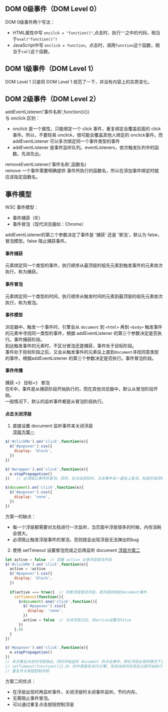 ## DOM 0级事件（DOM Level 0）
DOM 0级事件两个写法：
- HTML属性中写 `oncilck = "function()"`,点击时，执行`""`之中的代码，相当于`eval("function()")`
- JavaScript中写 `onclick = function`，点击时，调用`function`这个函数，相当于`call`这个函数。

## DOM 1级事件（DOM Level 1）
DOM Level 1 只是将 DOM Level 1 规范了一下，并没有内容上的实质变化。  

## DOM 2级事件（DOM Level 2）
addEventListener('事件名称',function(){})  
与 onclick 区别：
- onclick 是一个属性，只能绑定一个 click 事件，重复绑定会覆盖前面的 click 事件。所以，不要轻易 onclick，很可能会覆盖其他人绑定的 onclick事件。而 addEventListener 可以多次绑定同一个事件类型的事件
- addEventListener 是事件监听队列。eventListeners，依次触发队列中的函数。先进先出。  

removeEventListener('事件名称',函数名)  
remove 一个事件需要明确提供 事件所执行的函数名，所以在添加事件绑定时就应该指定函数名。

## 事件模型
W3C 事件模型：
- 事件捕获（IE）
- 事件冒泡（现代浏览器如：Chrome）

addEventListener的第三个参数决定了事件是 '捕获' 还是 '冒泡'。默认为 false，冒泡模型。false 阻止捕获事件。

#### 事件捕获
元素绑定同一个类型的事件，执行顺序从最顶层的祖先元素到触发事件的元素依次执行，称为捕获。

#### 事件冒泡
元素绑定同一个类型的时间，执行顺序从触发时间的元素到最顶层的祖先元素依次执行，称为冒泡。

#### 事件模型
浏览器中，触发一个事件时，引擎会从 `document` 到 `<html>` 再到 `<body>` 触发事件的元素中寻找同一类型的事件，根据 addEventListener 的第三个参数决定是否执行。事件捕获阶段。  
到达触发事件的元素时，不区分冒泡还是捕获，事件处于目标阶段。  
事件处于目标阶段之后，又会从触发事件的元素往上直到`document`寻找同意类型的事件，根据addEventListener 的第三个参数决定是否执行。事件冒泡阶段。

#### 事件传播  
捕获 =》 目标=》 冒泡   
在IE中，事件是从捕获阶段开始执行的，而在其他浏览器中，默认从冒泡阶段开始。  
一般情况下，默认的监听事件都是从冒泡阶段执行。

#### 点击关闭浮层
1. 直接设置 document 监听事件来关闭浮层  
[浮层方案一](http://js.jirengu.com/jehobunege/1/edit?html,css,js,output)  
```javascript
$('#clickMe').on('click',function(e){
  $('#popover').css({
    display: 'block',
  })
})

$('#wrapper').on('click',function(e){
  e.stopPropagation()
})   // 必须阻止事件的冒泡。否则，在点击目标时，点击事件会一直往上冒泡，知道文档顶端，触发 document 上的点击事件，导致，浮层无法弹出。若没有这段代码，事实上是按钮的点击事件和 document 的点击事件都被触发，所以浮层的 display 还是 'none'

$(document).on('click',function(e){
  $('#popover').css({
    display: 'none',
  })
})
```
方案一的缺点：
- 每一个浮层都需要对文档进行一次监听，当页面中浮层很多的时候，内存消耗会很大。
- 必须阻止触发浮层事件的冒泡，否则就会出现浮层无法弹出的bug

2. 使用 setTimeout 设置冒泡完成之后再监听 document
[浮层方案二](http://js.jirengu.com/melizizovo/1/edit)  
```JavaScript
let active = false  // 变量 active 记录浮层是否开启
$('#clickMe').on('click',function(e){
  active = !active
  $('#popover').css({
    display: 'block',
  })
  
  if(active === true){  // 判断浮层是否开启，若开启则绑定document事件
    setTimeout(function(){
      $(document).one('click',function(){
        $('#popover').css({
          display: 'none',
        })
        active = false  // 关闭浮层之后，将active设置为false
      })
    },0)
  }
})

$('#popover').on('click',function(e){
  e.stopPropagation()
})
// 本方案在点击时浮层弹出，同时开始监听 document 的点击事件。即在浮层出现的情况下才监听取消浮层事件，且事件只执行一次，执行之后就被回收，不会消耗太多内存。
// setTimeout(function(){},0) 的作用是告诉JS引擎，完成当前的任务后立即开始执行function().所以，在点击按钮之后，首先执行冒泡过程，冒泡完成之后，执行setTimeout的回调函数，添加document事件监听，此时添加的事件因为冒泡已经完成，不会在冒泡阶段被执行。
// 重复开关按钮控制浮层
```
方案二的优点：
- 在浮层出现时再监听事件，关闭浮层时关闭事件监听。节约内存。
- 无需阻止事件冒泡。
- 可以通过重复点击按钮控制浮层

